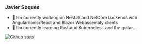### Javier Soques

- 🔭 I’m currently working on NestJS and NetCore backends with Angular/Ionic/React and Blazor Webassembly clients
- 🌱 I’m currently learning Rust and Kubernetes...and the guitar...

![Github stats](https://github-readme-stats.vercel.app/api?username=jsoques)

<!--
**jsoques/jsoques** is a ✨ _special_ ✨ repository because its `README.md` (this file) appears on your GitHub profile.

Here are some ideas to get you started:

- 🔭 I’m currently working on ...
- 🌱 I’m currently learning ...
- 👯 I’m looking to collaborate on ...
- 🤔 I’m looking for help with ...
- 💬 Ask me about ...
- 📫 How to reach me: ...
- 😄 Pronouns: ...
- ⚡ Fun fact: ...
-->
